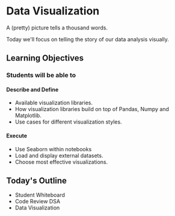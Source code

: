 # Data Visualization

A (pretty) picture tells a thousand words.

Today we'll focus on telling the story of our data analysis visually.

## Learning Objectives

### Students will be able to

#### Describe and Define

- Available visualization libraries.
- How visualization libraries build on top of Pandas, Numpy and Matplotlib.
- Use cases for different visualization styles.

#### Execute

- Use Seaborn within notebooks
- Load and display external datasets.
- Choose most effective visualizations.

## Today's Outline

- Student Whiteboard
- Code Review DSA
- Data Visualization
